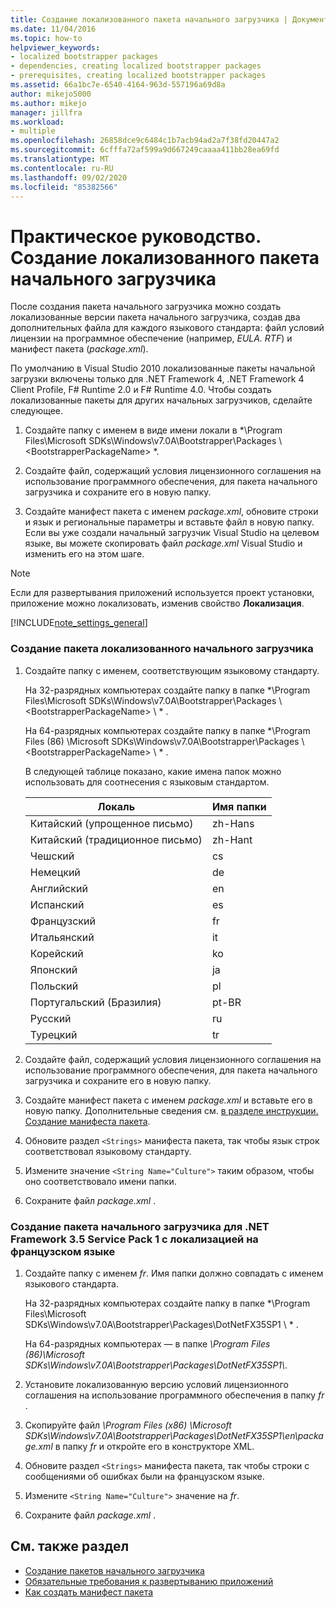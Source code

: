 ```yaml
---
title: Создание локализованного пакета начального загрузчика | Документация Майкрософт
ms.date: 11/04/2016
ms.topic: how-to
helpviewer_keywords:
- localized bootstrapper packages
- dependencies, creating localized bootstrapper packages
- prerequisites, creating localized bootstrapper packages
ms.assetid: 66a1bc7e-6540-4164-963d-557196a69d8a
author: mikejo5000
ms.author: mikejo
manager: jillfra
ms.workload:
- multiple
ms.openlocfilehash: 26858dce9c6484c1b7acb94ad2a7f38fd20447a2
ms.sourcegitcommit: 6cfffa72af599a9d667249caaaa411bb28ea69fd
ms.translationtype: MT
ms.contentlocale: ru-RU
ms.lasthandoff: 09/02/2020
ms.locfileid: "85382566"
---
```

# <a name="how-to-create-a-localized-bootstrapper-package"></a>Практическое руководство. Создание локализованного пакета начального загрузчика
После создания пакета начального загрузчика можно создать локализованные версии пакета начального загрузчика, создав два дополнительных файла для каждого языкового стандарта: файл условий лицензии на программное обеспечение (например, *EULA. RTF*) и манифест пакета (*package.xml*).

 По умолчанию в Visual Studio 2010 локализованные пакеты начальной загрузки включены только для .NET Framework 4, .NET Framework 4 Client Profile, F# Runtime 2.0 и F# Runtime 4.0. Чтобы создать локализованные пакеты для других начальных загрузчиков, сделайте следующее.

1. Создайте папку с именем в виде имени локали в *\Program Files\Microsoft SDKs\Windows\v7.0A\Bootstrapper\Packages \\ \<BootstrapperPackageName> *.

2. Создайте файл, содержащий условия лицензионного соглашения на использование программного обеспечения, для пакета начального загрузчика и сохраните его в новую папку.

3. Создайте манифест пакета с именем *package.xml*, обновите строки и язык и региональные параметры и вставьте файл в новую папку. Если вы уже создали начальный загрузчик Visual Studio на целевом языке, вы можете скопировать файл *package.xml* Visual Studio и изменить его на этом шаге.

> [!NOTE]
> Если для развертывания приложений используется проект установки, приложение можно локализовать, изменив свойство **Локализация**.

 [!INCLUDE[note_settings_general](../data-tools/includes/note_settings_general_md.md)]

### <a name="to-create-a-localized-bootstrapper-package"></a>Создание пакета локализованного начального загрузчика

1. Создайте папку с именем, соответствующим языковому стандарту.

     На 32-разрядных компьютерах создайте папку в папке *\Program Files\Microsoft SDKs\Windows\v7.0A\Bootstrapper\Packages \\ \<BootstrapperPackageName> \\ * .

     На 64-разрядных компьютерах создайте папку в папке *\Program Files (86) \Microsoft SDKs\Windows\v7.0A\Bootstrapper\Packages \\ \<BootstrapperPackageName> \\ * .

     В следующей таблице показано, какие имена папок можно использовать для соотнесения с языковым стандартом.

    |Локаль|Имя папки|
    |------------|-----------------|
    |Китайский (упрощенное письмо)|zh-Hans|
    |Китайский (традиционное письмо)|zh-Hant|
    |Чешский|cs|
    |Немецкий|de|
    |Английский|en|
    |Испанский|es|
    |Французский|fr|
    |Итальянский|it|
    |Корейский|ko|
    |Японский|ja|
    |Польский|pl|
    |Португальский (Бразилия)|pt-BR|
    |Русский|ru|
    |Турецкий|tr|

2. Создайте файл, содержащий условия лицензионного соглашения на использование программного обеспечения, для пакета начального загрузчика и сохраните его в новую папку.

3. Создайте манифест пакета с именем *package.xml* и вставьте его в новую папку. Дополнительные сведения см. [в разделе инструкции. Создание манифеста пакета](../deployment/how-to-create-a-package-manifest.md).

4. Обновите раздел `<Strings>` манифеста пакета, так чтобы язык строк соответствовал языковому стандарту.

5. Измените значение `<String Name="Culture">` таким образом, чтобы оно соответствовало имени папки.

6. Сохраните файл *package.xml* .

### <a name="to-create-a-bootstrapper-package-for-net-framework-35-service-pack-1-localized-in-french"></a>Создание пакета начального загрузчика для .NET Framework 3.5 Service Pack 1 с локализацией на французском языке

1. Создайте папку с именем *fr*. Имя папки должно совпадать с именем языкового стандарта.

     На 32-разрядных компьютерах создайте папку в папке *\Program Files\Microsoft SDKs\Windows\v7.0A\Bootstrapper\Packages\DotNetFX35SP1 \\ * .

     На 64-разрядных компьютерах — в папке *\Program Files (86)\Microsoft SDKs\Windows\v7.0A\Bootstrapper\Packages\DotNetFX35SP1\\*.

2. Установите локализованную версию условий лицензионного соглашения на использование программного обеспечения в папку *fr* .

3. Скопируйте файл *\Program Files (x86) \Microsoft SDKs\Windows\v7.0A\Bootstrapper\Packages\DotNetFX35SP1\en\package.xml* в папку *fr* и откройте его в конструкторе XML.

4. Обновите раздел `<Strings>` манифеста пакета, так чтобы строки с сообщениями об ошибках были на французском языке.

5. Измените `<String Name="Culture">` значение на *fr*.

6. Сохраните файл *package.xml* .

## <a name="see-also"></a>См. также раздел
- [Создание пакетов начального загрузчика](../deployment/creating-bootstrapper-packages.md)
- [Обязательные требования к развертыванию приложений](../deployment/application-deployment-prerequisites.md)
- [Как создать манифест пакета](../deployment/how-to-create-a-package-manifest.md)